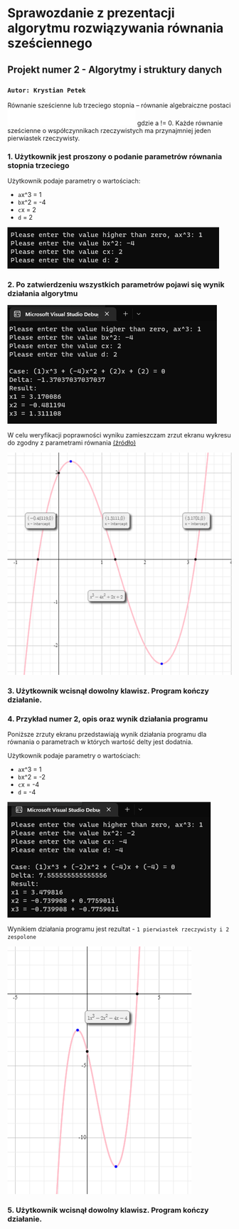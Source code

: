 # Sprawozdanie z prezentacji algorytmu rozwiązywania równania sześciennego

## Projekt numer 2 - Algorytmy i struktury danych

### `Autor: Krystian Petek`

Równanie sześcienne lub trzeciego stopnia – równanie algebraiczne postaci ![cubicEq](./cubicEq.svg "Cubic Equatation Example") gdzie a != 0. Każde równanie sześcienne o współczynnikach rzeczywistych ma przynajmniej jeden pierwiastek rzeczywisty.

### **1. Użytkownik jest proszony o podanie parametrów równania stopnia trzeciego**

Użytkownik podaje parametry o wartościach:

- `a`x^3 = 1
- `b`x^2 = -4
- `c`x = 2
- `d` = 2

![1](./1.png "Użytkownik podaje parametry równania stopnia trzeciego")

### **2. Po zatwierdzeniu wszystkich parametrów pojawi się wynik działania algorytmu**

![3](./3.png "Wynik działania programu.")

W celu weryfikacji poprawności wyniku zamieszczam zrzut ekranu wykresu do zgodny z parametrami równania [(źródło)](https://www.symbolab.com/graphing-calculator/polynomial-function)

![2](./2.png "Zrzut ekranu wykresu.")

### **3. Użytkownik wcisnął dowolny klawisz. Program kończy działanie.**

### **4. Przykład numer 2, opis oraz wynik działania programu**

Poniższe zrzuty ekranu przedstawiają wynik działania programu dla równania o parametrach w których wartość delty jest dodatnia.

Użytkownik podaje parametry o wartościach:

- `a`x^3 = 1
- `b`x^2 = -2
- `c`x = -4
- `d` = -4

![4](./4.png "Zrzut ekranu wykresu.")

Wynikiem działania programu jest rezultat - `1 pierwiastek rzeczywisty i 2 zespolone`

![5](./5.png "Wynik działania programu.")

### **5. Użytkownik wcisnął dowolny klawisz. Program kończy działanie.**

